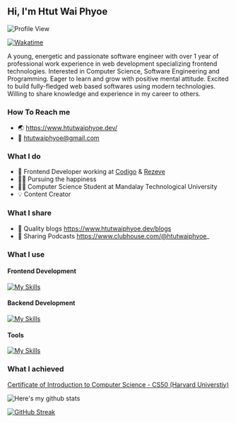 ## Hi, I'm Htut Wai Phyoe 

![Profile View](https://komarev.com/ghpvc/?username=htutwaiphyoe&color=5A43CB)

[![Wakatime](https://wakatime.com/badge/user/89cef132-7873-4db7-8f6d-0d48412d0c33.svg)](https://wakatime.com/@89cef132-7873-4db7-8f6d-0d48412d0c33)

A young, energetic and passionate software engineer with over 1 year of professional work experience in web development specializing frontend technologies. Interested in Computer Science, Software Engineering and Programming. Eager to learn and grow with positive mental attitude. Excited to build fully-fledged web based softwares using modern technologies. Willing to share knowledge and experience in my career to others.

### How To Reach me

- 🌏 https://www.htutwaiphyoe.dev/
- 💌 htutwaiphyoe@gmail.com

### What I do

- 💼 Frontend Developer working at [Codigo](https://www.codigo.co/) & [Rezeve](https://www.rezeve.com/)
- 👨‍💻 Pursuing the happiness
- 👨‍🎓 Computer Science Student at Mandalay Technological University
- 💡 Content Creator

### What I share

- 📝 Quality blogs https://www.htutwaiphyoe.dev/blogs
- 💬 Sharing Podcasts https://www.clubhouse.com/@htutwaiphyoe_

### What I use

#### Frontend Development

[![My Skills](https://skillicons.dev/icons?i=html,css,sass,js,ts,tailwind,materialui,react,nextjs,redux)](https://skillicons.dev)

#### Backend Development

[![My Skills](https://skillicons.dev/icons?i=nodejs,express,nestjs,mongodb,mysql)](https://skillicons.dev)

#### Tools

[![My Skills](https://skillicons.dev/icons?i=netlify,vercel,firebase,aws,postman,vscode,vite,md,git,github,figma)](https://skillicons.dev)


### What I achieved

[Certificate of Introduction to Computer Science - CS50 (Harvard Universtiy)](https://github.com/htutwaiphyoe/CS50)

![Here's my github stats](https://github-readme-stats.vercel.app/api?username=htutwaiphyoe)

[![GitHub Streak](https://github-readme-streak-stats.herokuapp.com/?user=htutwaiphyoe)](https://git.io/streak-stats)
